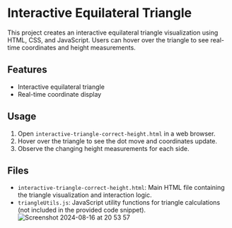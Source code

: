 # Interactive Equilateral Triangle

This project creates an interactive equilateral triangle visualization using HTML, CSS, and JavaScript. Users can hover over the triangle to see real-time coordinates and height measurements.

## Features

- Interactive equilateral triangle
- Real-time coordinate display

## Usage

1. Open `interactive-triangle-correct-height.html` in a web browser.
2. Hover over the triangle to see the dot move and coordinates update.
3. Observe the changing height measurements for each side.

## Files

- `interactive-triangle-correct-height.html`: Main HTML file containing the triangle visualization and interaction logic.
- `triangleUtils.js`: JavaScript utility functions for triangle calculations (not included in the provided code snippet).
![Screenshot 2024-08-16 at 20 53 57](https://github.com/user-attachments/assets/028e2b10-18f3-4d1e-b368-df2c38a1780a)
